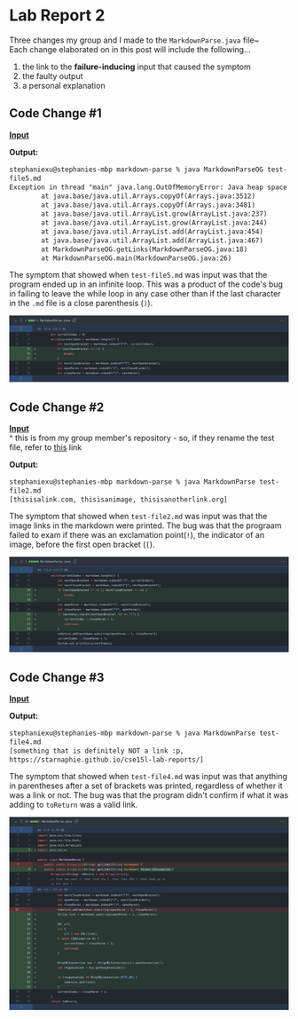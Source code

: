 # Lab Report 2
Three changes my group and I made to the ```MarkdownParse.java``` file~<br/>
Each change elaborated on in this post will include the following...
1. the link to the **failure-inducing** input that caused the symptom
2. the faulty output
3. a personal explanation

## Code Change #1
[**Input**](https://github.com/Starnaphie/markdown-parse/blob/main/test-file5.md)

**Output:**
```
stephaniexu@stephanies-mbp markdown-parse % java MarkdownParseOG test-file5.md
Exception in thread "main" java.lang.OutOfMemoryError: Java heap space
        at java.base/java.util.Arrays.copyOf(Arrays.java:3512)
        at java.base/java.util.Arrays.copyOf(Arrays.java:3481)
        at java.base/java.util.ArrayList.grow(ArrayList.java:237)
        at java.base/java.util.ArrayList.grow(ArrayList.java:244)
        at java.base/java.util.ArrayList.add(ArrayList.java:454)
        at java.base/java.util.ArrayList.add(ArrayList.java:467)
        at MarkdownParseOG.getLinks(MarkdownParseOG.java:18)
        at MarkdownParseOG.main(MarkdownParseOG.java:26)
```
The symptom that showed when ```test-file5.md``` was input was that the program ended up in an infinite loop. This was a product of the code's bug in failing to leave the while loop in any case other than if the last character in the ```.md``` file is a close parenthesis (```)```).

![Fix #1](photos/lr2/pic1.png)

## Code Change #2
[**Input**](https://github.com/kate-romero/markdown-parse/blob/main/imageLink.md)<br/>
^ this is from my group member's repository - so, if they rename the test file, refer to [this](https://github.com/kate-romero/markdown-parse) link

**Output:**
```
stephaniexu@stephanies-mbp markdown-parse % java MarkdownParse test-file2.md
[thisisalink.com, thisisanimage, thisisanotherlink.org]
```
The symptom that showed when ```test-file2.md``` was input was that the image links in the markdown were printed. The bug was that the prograam failed to exam if there was an exclamation point(```!```), the indicator of an image, before the first open bracket (```[```).

![Fix #2](photos/lr2/pic2.png)

## Code Change #3
[**Input**](https://github.com/Starnaphie/markdown-parse/blob/main/test-file4.md)

**Output:**
```
stephaniexu@stephanies-mbp markdown-parse % java MarkdownParse test-file4.md
[something that is definitely NOT a link :p, https://starnaphie.github.io/cse15l-lab-reports/]
```
The symptom that showed when ```test-file4.md``` was input was that anything in parentheses after a set of brackets was printed, regardless of whether it was a link or not. The bug was that the program didn't confirm if what it was adding to ```toReturn``` was a valid link.

![Fix #3](photos/lr2/pic3.png)